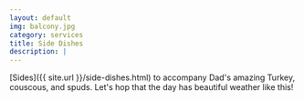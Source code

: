 ```yaml
---
layout: default
img: balcony.jpg
category: services
title: Side Dishes
description: |
---
```

  [Sides]({{ site.url }}/side-dishes.html) to accompany Dad's amazing Turkey, couscous, and spuds.
  Let's hop that the day has beautiful weather like this!
